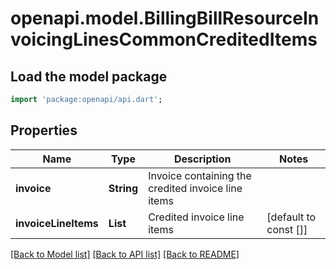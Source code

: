 # openapi.model.BillingBillResourceInvoicingLinesCommonCreditedItems

## Load the model package
```dart
import 'package:openapi/api.dart';
```

## Properties
Name | Type | Description | Notes
------------ | ------------- | ------------- | -------------
**invoice** | **String** | Invoice containing the credited invoice line items | 
**invoiceLineItems** | **List<String>** | Credited invoice line items | [default to const []]

[[Back to Model list]](../README.md#documentation-for-models) [[Back to API list]](../README.md#documentation-for-api-endpoints) [[Back to README]](../README.md)


